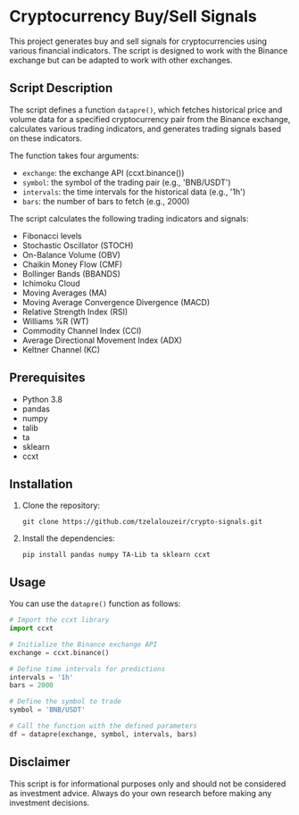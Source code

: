 # Cryptocurrency Buy/Sell Signals

This project generates buy and sell signals for cryptocurrencies using various financial indicators. The script is designed to work with the Binance exchange but can be adapted to work with other exchanges.
## Script Description

The script defines a function `datapre()`, which fetches historical price and volume data for a specified cryptocurrency pair from the Binance exchange, calculates various trading indicators, and generates trading signals based on these indicators.

The function takes four arguments:
- `exchange`: the exchange API (ccxt.binance())
- `symbol`: the symbol of the trading pair (e.g., 'BNB/USDT')
- `intervals`: the time intervals for the historical data (e.g., '1h')
- `bars`: the number of bars to fetch (e.g., 2000)

The script calculates the following trading indicators and signals:

- Fibonacci levels
- Stochastic Oscillator (STOCH)
- On-Balance Volume (OBV)
- Chaikin Money Flow (CMF)
- Bollinger Bands (BBANDS)
- Ichimoku Cloud
- Moving Averages (MA)
- Moving Average Convergence Divergence (MACD)
- Relative Strength Index (RSI)
- Williams %R (WT)
- Commodity Channel Index (CCI)
- Average Directional Movement Index (ADX)
- Keltner Channel (KC)

## Prerequisites

- Python 3.8
- pandas
- numpy
- talib
- ta
- sklearn
- ccxt

## Installation

1. Clone the repository:
    ```
    git clone https://github.com/tzelalouzeir/crypto-signals.git
    ```

2. Install the dependencies:
    ```
    pip install pandas numpy TA-Lib ta sklearn ccxt
    ```


## Usage

You can use the `datapre()` function as follows:

```python
# Import the ccxt library
import ccxt

# Initialize the Binance exchange API
exchange = ccxt.binance()

# Define time intervals for predictions
intervals = '1h'
bars = 2000

# Define the symbol to trade
symbol = 'BNB/USDT'

# Call the function with the defined parameters
df = datapre(exchange, symbol, intervals, bars)
```

## Disclaimer
This script is for informational purposes only and should not be considered as investment advice. Always do your own research before making any investment decisions.
